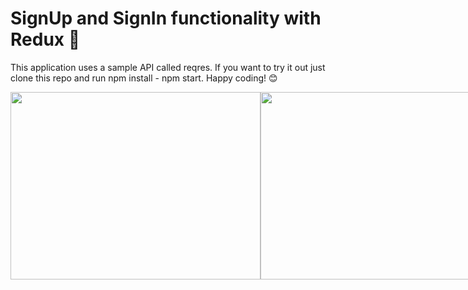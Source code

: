 # SignUp and SignIn functionality with Redux 🔐

This application uses a sample API called reqres. If you want to try it out just clone this repo and run npm install - npm start. Happy coding! 😊

<div align="center">
  <div style="display: flex;">
    <img src="https://user-images.githubusercontent.com/60651308/151326588-5f59a521-cb8d-4bc0-b6c9-d60dc91da592.png" data-canonical-src="https://user-images.githubusercontent.com/60651308/151326588-5f59a521-cb8d-4bc0-b6c9-d60dc91da592.png" width="400" height="300" />


<img src="https://user-images.githubusercontent.com/60651308/151334940-908ba316-798a-4974-9781-2d5abd2a129b.png" data-canonical-src="https://user-images.githubusercontent.com/60651308/151334940-908ba316-798a-4974-9781-2d5abd2a129b.png" width="400" height="300" />
  </div>
</div>

